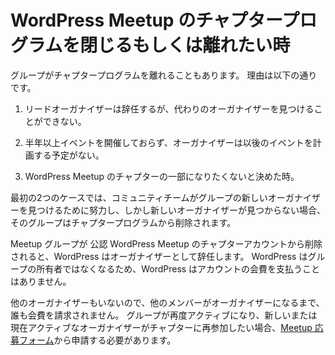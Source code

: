 <!-- # When a Group Leaves the Chapter Program -->
# WordPress Meetup のチャプタープログラムを閉じるもしくは離れたい時

<!-- Sometimes a group will leave the chapter program. Reasons include: -->
グループがチャプタープログラムを離れることもあります。 理由は以下の通りです。

<!-- 1.  The lead organizer needs to step down and cannot find a replacement. -->
1.  リードオーガナイザーは辞任するが、代わりのオーガナイザーを見つけることができない。
<!-- 2.  The group hasn’t had an event in 6 or more months, and the organizer doesn’t have plans to organize another event. -->
2.  半年以上イベントを開催しておらず、オーガナイザーは以後のイベントを計画する予定がない。
<!-- 3.  A group decides they no longer want to be part of the chapter. -->
3.  WordPress Meetup のチャプターの一部になりたくないと決めた時。

<!-- In the first two cases, the Community Team makes an effort to find new organizers for the group, and if that effort doesn’t result in a new organizer volunteering, the group will be removed from the chapter program. -->
最初の2つのケースでは、コミュニティチームがグループの新しいオーガナイザーを見つけるために努力し、しかし新しいオーガナイザーが見つからない場合、そのグループはチャプタープログラムから削除されます。

<!-- When a Meetup group is removed from the WordPress chapter account, WordPress steps down as the organizer. WordPress will no longer pay the dues for the account since WP is no longer the owner of the group. -->
Meetup グループが 公認 WordPress Meetup のチャプターアカウントから削除されると、WordPress はオーガナイザーとして辞任します。 WordPress はグループの所有者ではなくなるため、WordPress はアカウントの会費を支払うことはありません。

<!-- Since there will also not be any other organizers, no one else will be charged dues until another member becomes the organizer. If a group becomes active again, and and the new or now-active organizers would like to re-join the chapter, they should complete the [Meetup Interest Form](https://make.wordpress.org/community/handbook/meetup-organizer/getting-started/interest-form/). -->
他のオーガナイザーもいないので、他のメンバーがオーガナイザーになるまで、誰も会費を請求されません。 グループが再度アクティブになり、新しいまたは現在アクティブなオーガナイザーがチャプターに再参加したい場合、[Meetup 応募フォーム](https://ja.wordpress.org/get-involved/meetup/meetup-interest-form/)から申請する必要があります。
